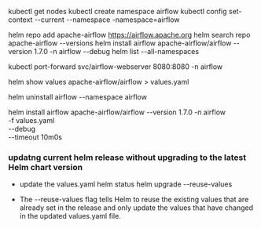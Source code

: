 
kubectl get nodes
kubectl create namespace airflow
kubectl config set-context --current --namespace -namespace=airflow

helm repo add apache-airflow https://airflow.apache.org
helm search repo apache-airflow --versions
helm install airflow apache-airflow/airflow --version 1.7.0 -n airflow --debug
helm list --all-namespaces

kubectl port-forward svc/airflow-webserver 8080:8080 -n airflow

helm show values apache-airflow/airflow > values.yaml

helm uninstall airflow --namespace airflow

helm install airflow apache-airflow/airflow --version 1.7.0 -n airflow \
-f values.yaml \
--debug \
--timeout 10m0s


### updatng current helm release without upgrading to the latest Helm chart version

+ update the values.yaml
helm status <release-name>
helm upgrade --reuse-values <release-name> <chart-name>

+ The --reuse-values flag tells Helm to reuse the existing values that are already set in the release and only update the values that have changed in the updated values.yaml file.
